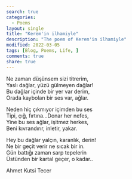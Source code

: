 ```yaml
---
search: true
categories: 
  - Poems
layout: single
title: "Kerem'in ilhamiyle"
description: "The poem of Kerem'in ilhamiyle"
modified: 2022-03-05
tags: [Blog, Poems, Life, ]
comments: true
share: true
---
```


Ne zaman düşünsem sizi titrerim,  
Yaslı dağlar, yüzü gülmeyen dağlar!  
Bu dağlar içinde bir yer var derim,  
Orada kaybolan bir ses var, ağlar.  

Neden hiç çıkmıyor içimden bu ses  
Tipi, çığ, fırtına...Donar her nefes,  
Yine bu ses ağlar, işitmez herkes,  
Beni kıvrandırır, inletir, yakar.  

Hey bu dağlar yalçın, karanlık, derin!  
Ne bir geçit verir ne sıcak bir in.  
Gün battığı zaman sarp tepelerin  
Üstünden bir kartal geçer, o kadar..  

Ahmet Kutsi Tecer

